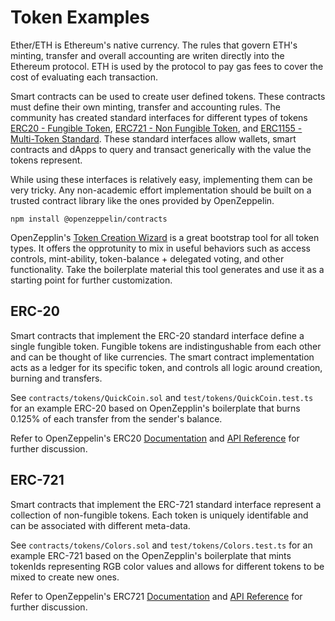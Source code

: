 # Token Examples

Ether/ETH is Ethereum's native currency. The rules that govern ETH's minting, transfer and overall accounting are writen directly into the Ethereum protocol. ETH is used by the protocol to pay gas fees to cover the cost of evaluating each transaction. 


Smart contracts can be used to create user defined tokens. These contracts must define their own minting, transfer and accounting rules. The community has created standard interfaces for different types of tokens [ERC20 - Fungible Token](https://ethereum.org/en/developers/docs/standards/tokens/erc-20/), [ERC721 - Non Fungible Token](https://ethereum.org/en/developers/docs/standards/tokens/erc-721/), and [ERC1155 - Multi-Token Standard](https://ethereum.org/en/developers/docs/standards/tokens/erc-1155/). These standard interfaces allow wallets, smart contracts and dApps to query and transact generically with the value the tokens represent.


While using these interfaces is relatively easy, implementing them can be very tricky. Any non-academic effort implementation should be built on a trusted contract library like the ones provided by OpenZeppelin.

```shell
npm install @openzeppelin/contracts
```

OpenZepplin's [Token Creation Wizard](https://docs.openzeppelin.com/contracts/4.x/wizard) is a great bootstrap tool for all token types. It offers the opprotunity to mix in useful behaviors such as access controls, mint-ability, token-balance + delegated voting, and other functionality. Take the boilerplate material this tool generates and use it as a starting point for further customization.

## ERC-20

Smart contracts that implement the ERC-20 standard interface define a single fungible token. Fungible tokens are indistingushable from each other and can be thought of like currencies. The smart contract implementation acts as a ledger for its specific token, and controls all logic around creation, burning and transfers. 

See `contracts/tokens/QuickCoin.sol` and `test/tokens/QuickCoin.test.ts` for an example ERC-20 based on OpenZepplin's boilerplate that burns 0.125% of each transfer from the sender's balance.

Refer to OpenZeppelin's ERC20 [Documentation](https://docs.openzeppelin.com/contracts/4.x/erc20) and [API Reference](https://docs.openzeppelin.com/contracts/4.x/api/token/erc20) for further discussion.


## ERC-721

Smart contracts that implement the ERC-721 standard interface represent a collection of non-fungible tokens. Each token is uniquely identifable and can be associated with different meta-data.


See `contracts/tokens/Colors.sol` and `test/tokens/Colors.test.ts` for an example ERC-721 based on the OpenZepplin's boilerplate that mints tokenIds representing RGB color values and allows for different tokens to be mixed to create new ones.

Refer to OpenZeppelin's ERC721 [Documentation](https://docs.openzeppelin.com/contracts/4.x/erc721) and [API Reference](https://docs.openzeppelin.com/contracts/4.x/api/token/erc721) for further discussion.





